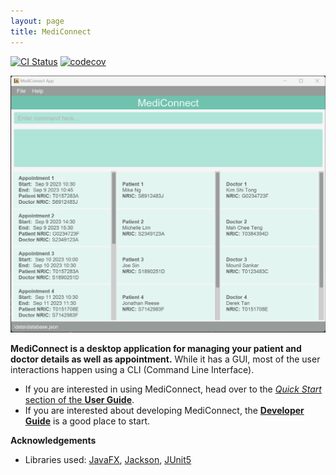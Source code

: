 ```yaml
---
layout: page
title: MediConnect
---
```


[![CI Status](https://github.com/AY2324S1-CS2103T-T08-1/tp/workflows/Java%20CI/badge.svg)](https://github.com/AY2324S1-CS2103T-T08-1/tp/actions)
[![codecov](https://codecov.io/gh/AY2324S1-CS2103T-T08-1/tp/branch/master/graph/badge.svg)](https://codecov.io/gh/AY2324S1-CS2103T-T08-1/tp)

![Ui](images/Ui.png)

**MediConnect is a desktop application for managing your patient and doctor details as well as appointment.** While it has a GUI, most of the user interactions happen using a CLI (Command Line Interface).

* If you are interested in using MediConnect, head over to the [_Quick Start_ section of the **User Guide**](UserGuide.html#quick-start).
* If you are interested about developing MediConnect, the [**Developer Guide**](DeveloperGuide.html) is a good place to start.


**Acknowledgements**

* Libraries used: [JavaFX](https://openjfx.io/), [Jackson](https://github.com/FasterXML/jackson), [JUnit5](https://github.com/junit-team/junit5)
